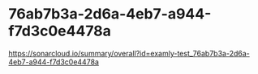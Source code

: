 # 76ab7b3a-2d6a-4eb7-a944-f7d3c0e4478a
https://sonarcloud.io/summary/overall?id=examly-test_76ab7b3a-2d6a-4eb7-a944-f7d3c0e4478a
